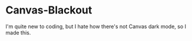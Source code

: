 # Canvas-Blackout
I'm quite new to coding, but I hate how there's not Canvas dark mode, so I made this.

